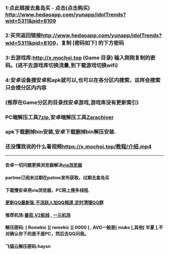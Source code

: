 ### 1:点此链接去盒岛买 - 点击(点击购买) <http://www.hedaoapp.com/yunapp/idolTrends?wid=5311&pid=8109>
### 2:买完返回链接<http://www.hedaoapp.com/yunapp/idolTrends?wid=5311&pid=8109>，复制 [密码如下] 的下方密码
### 3:去游戏库:<http://x.mochoi.top>  (Game 目录) 输入刚刚复制的密码。(进不去游戏库切换流量,到下载游戏切换wifi)
### 4:安卓设备搜安卓和apk就可以,也可以在各分区内搜索，这样会搜索只会搜分区内内容
### (推荐在Game分区的目录找安卓游戏,游戏库没有更新索引)
### PC端解压工具[7zip](https://experiments-alicdn.sparanoid.net/7z/7z2201-x64.exe),安卓端解压工具[Zarachiver](https://x.mochoi.top/教程/安装包)
### apk下载删掉bin安装,安卓下载删掉bin解压安装.
### 还没懂我说的什么看视频<https://x.mochoi.top/教程/介绍.mp4>
***
#### 安卓一切问题更换浏览器解决[via浏览器](https://viayoo.com/zh-cn)
#### partme订阅未过期在patme发布获取，过期去盒岛买
#### 下载慢安卓用via浏览器，PC网上搜多线程.
#### [更新QQ最新版,不活跃人加QQ频道,定时清理QQ群](https://pd.qq.com/s/84ljkq53i)
#### 推荐机场:[番茄.V2航线](https://fanqiev2.work/auth/register?code=pFLT)  ,  [一元机场](https://xn--4gq62f52gdss.com/#/register?code=KZXciMqn)
#### 解压密码: [ Romekic ][ romekic ][ 0000 ] , AVG一般是[ muko ],其他[ 半夏 ],不对确认你下的是不是PC，然后去QQ问我。
#### 飞猫云解压密码:haysn
